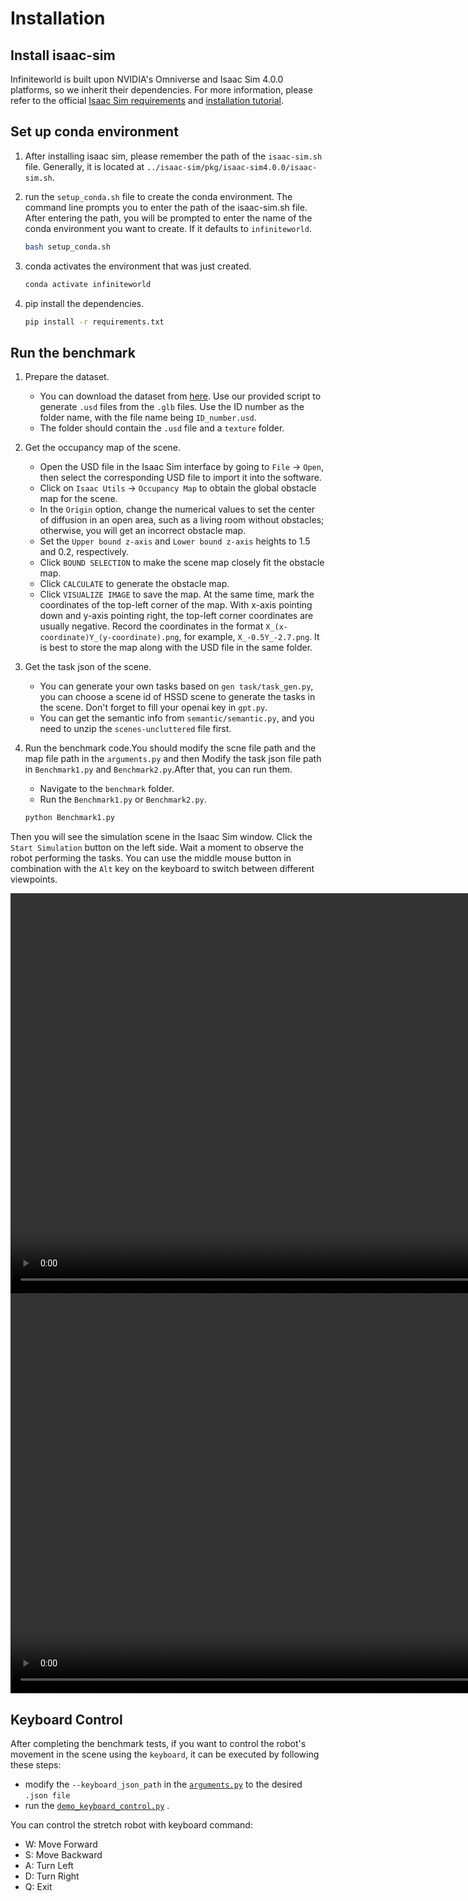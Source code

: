 # Installation
## Install isaac-sim
Infiniteworld is built upon NVIDIA's Omniverse and Isaac Sim 4.0.0 platforms, so we inherit their dependencies. For more information, please refer to the official [Isaac Sim requirements](https://docs.omniverse.nvidia.com/isaacsim/latest/installation/requirements.html#system-requirements) and [installation tutorial](https://docs.omniverse.nvidia.com/isaacsim/latest/installation/install_workstation.html).


## Set up conda environment
1. After installing isaac sim, please remember the path of the `isaac-sim.sh` file. Generally, it is located at `../isaac-sim/pkg/isaac-sim4.0.0/isaac-sim.sh`.

2. run the `setup_conda.sh` file to create the conda environment. The command line prompts you to enter the path of the isaac-sim.sh file. After entering the path, you will be prompted to enter the name of the conda environment you want to create. If it defaults to `infiniteworld`.
    ```bash
    bash setup_conda.sh
    ```

3. conda activates the environment that was just created.
    ```bash
    conda activate infiniteworld
    ```

4. pip install the dependencies.
    ```bash
    pip install -r requirements.txt
    ```
## Run the benchmark
1. Prepare the dataset.
    - You can download the dataset from [here](https://huggingface.co/datasets/hssd/hssd-scenes/tree/main/scenes). Use our provided script to generate `.usd` files from the `.glb` files. Use the ID number as the folder name, with the file name being `ID_number.usd`. 
    - The folder should contain the `.usd` file and a `texture` folder.



2. Get the occupancy map of the scene.
    - Open the USD file in the Isaac Sim interface by going to `File` -> `Open`, then select the corresponding USD file to import it into the software.
   - Click on `Isaac Utils` -> `Occupancy Map` to obtain the global obstacle map for the scene.
   - In the `Origin` option, change the numerical values to set the center of diffusion in an open area, such as a living room without obstacles; otherwise, you will get an incorrect obstacle map.
   - Set the `Upper bound z-axis` and `Lower bound z-axis` heights to 1.5 and 0.2, respectively.
   - Click `BOUND SELECTION` to make the scene map closely fit the obstacle map.
   - Click `CALCULATE` to generate the obstacle map.
   - Click `VISUALIZE IMAGE` to save the map. At the same time, mark the coordinates of the top-left corner of the map. With x-axis pointing down and y-axis pointing right, the top-left corner coordinates are usually negative. Record the coordinates in the format `X_(x-coordinate)Y_(y-coordinate).png`, for example, `X_-0.5Y_-2.7.png`. It is best to store the map along with the USD file in the same folder.



3. Get the task json of the scene.
    - You can generate your own tasks based on `gen task/task_gen.py`, you can choose a scene id of HSSD scene to generate the tasks in the scene. Don't forget to fill your openai key in `gpt.py`.
    - You can get the semantic info from `semantic/semantic.py`, and you need to unzip the `scenes-uncluttered` file first.

4. Run the benchmark code.You should modify the scne file path and the map file path in the `arguments.py` and then  Modify the task json file path in `Benchmark1.py` and `Benchmark2.py`.After that, you can run them.
    - Navigate to the `benchmark` folder.
    - Run the `Benchmark1.py` or `Benchmark2.py`.
     ```bash
     python Benchmark1.py
     ```

Then you will see the simulation scene in the Isaac Sim window. Click the `Start Simulation` button on the left side. Wait a moment to observe the robot performing the tasks. You can use the middle mouse button in combination with the `Alt` key on the keyboard to switch between different viewpoints.

<video src="/benchmark\demo_vedio\benchmark1.mp4" autoplay="true" controls="controls" width="1280" height="640">
</video>

<video src="/benchmark\demo_vedio\benchmark2.mp4" autoplay="true" controls="controls" width="1280" height="640">
</video>


## Keyboard Control

After completing the benchmark tests, if you want to control the robot's movement in the scene using the `keyboard`, it can be executed by following these steps:

- modify the `--keyboard_json_path` in the [`arguments.py`](/benchmark/arguments.py) to the desired `.json file`
- run the [`demo_keyboard_control.py`](/benchmark/demo_keyboard_control.py) .
  
You can control the stretch robot with keyboard command:

- W: Move Forward
- S: Move Backward
- A: Turn Left
- D: Turn Right
- Q: Exit
